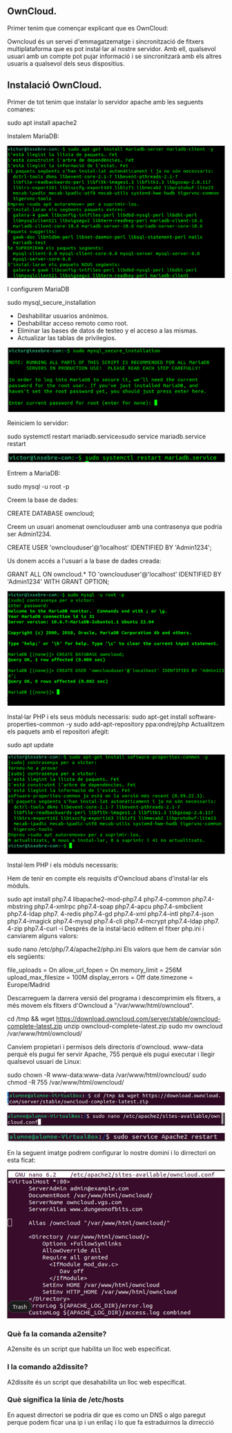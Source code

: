 ## OwnCloud.

Primer tenim que començar explicant que es OwnCloud:

Owncloud és un servei d'emmagatzematge i sincronització de fitxers multiplataforma que es pot instal·lar al nostre servidor.
Amb ell, qualsevol usuari amb un compte pot pujar informació i se sincronitzarà amb els altres usuaris a qualsevol dels seus dispositius.

## Instalació OwnCloud.

Primer de tot tenim que instalar lo servidor apache amb les seguents comanes:

sudo apt install apache2

Instalem MariaDB:

![](algo.png)

I configurem MariaDB

sudo mysql_secure_installation

* Deshabilitar usuarios anónimos.
* Deshabilitar acceso remoto como root.
* Eliminar las bases de datos de testeo y el acceso a las mismas.
* Actualizar las tablas de privilegios.


![](algo1.png)

Reiniciem lo servidor:

sudo systemctl restart mariadb.service` o `sudo service mariadb.service restart

![](algo2.png)


Entrem a MariaDB:

sudo mysql -u root -p

Creem la base de dades:

CREATE DATABASE owncloud;

Creem un usuari anomenat ownclouduser amb una contrasenya que podria ser Admin1234.

CREATE USER 'ownclouduser'@'localhost' IDENTIFIED BY 'Admin1234';

Us donem accés a l'usuari a la base de dades creada:

GRANT ALL ON owncloud.* TO 'ownclouduser'@'localhost' IDENTIFIED BY 'Admin1234' WITH GRANT OPTION;

![](algo3.png)

Instal·lar PHP i els seus mòduls necessaris:
sudo apt-get install software-properties-common -y
sudo add-apt-repository ppa:ondrej/php
Actualitzem els paquets amb el repositori afegit:

sudo apt update

![](algo4.png)

Instal·lem PHP i els mòduls necessaris:

Hem de tenir en compte els requisits d'Owncloud abans d'instal·lar els mòduls.

sudo apt install php7.4 libapache2-mod-php7.4 php7.4-common php7.4-mbstring php7.4-xmlrpc php7.4-soap php7.4-apcu php7.4-smbclient php7.4-ldap php7. 4-redis php7.4-gd php7.4-xml php7.4-intl php7.4-json php7.4-imagick php7.4-mysql php7.4-cli php7.4-mcrypt php7.4-ldap php7. 4-zip php7.4-curl -i
Després de la instal·lació editem el fitxer php.ini i canviarem alguns valors:

sudo nano /etc/php/7.4/apache2/php.ini
Els valors que hem de canviar són els següents:

file_uploads = On
allow_url_fopen = On
memory_limit = 256M
upload_max_filesize = 100M
display_errors = Off
date.timezone = Europe/Madrid



Descarreguem la darrera versió del programa i descomprimim els fitxers, a més movem els fitxers d'Owncloud a "/var/www/html/owncloud".

cd /tmp && wget https://download.owncloud.com/server/stable/owncloud-complete-latest.zip
unzip owncloud-complete-latest.zip
sudo mv owncloud /var/www/html/owncloud/

Canviem propietari i permisos dels directoris d'owncloud. www-data perquè els pugui fer servir Apache, 755 perquè els pugui executar i llegir qualsevol usuari de Linux:

sudo chown -R www-data:www-data /var/www/html/owncloud/
sudo chmod -R 755 /var/www/html/owncloud/

![](17ouncloud.png)



![](19ouncloud.png)



![](21ouncloud.png)


En la seguent imatge podrem configurar lo nostre domini i lo dirrectori on esta ficat:


![](web4.png)

### Què fa la comanda a2ensite?
A2ensite és un script que habilita un lloc web especificat.

### I la comando a2dissite?
A2dissite és un script que desahabilita un lloc web especificat.

### Què significa la línia de /etc/hosts

En aquest dirrectori se podria dir que es como un DNS o algo paregut perque podem ficar una ip i un enllaç i lo que fa estraduirnos la dirrecció



